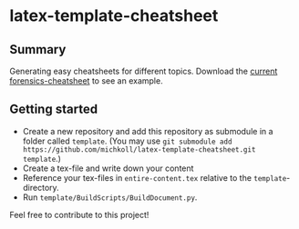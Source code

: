 # latex-template-cheatsheet

## Summary

Generating easy cheatsheets for different topics. Download the <a href="https://github.com/michkoll/cheatsheet-forensics/raw/master/cheatsheet.pdf" target="_blank">current forensics-cheatsheet</a> to see an example.

## Getting started

* Create a new repository and add this repository as submodule in a folder called `template`. (You may use `git submodule add https://github.com/michkoll/latex-template-cheatsheet.git template`.)
* Create a tex-file and write down your content
* Reference your tex-files in `entire-content.tex` relative to the `template`-directory.
* Run `template/BuildScripts/BuildDocument.py`.

Feel free to contribute to this project!
